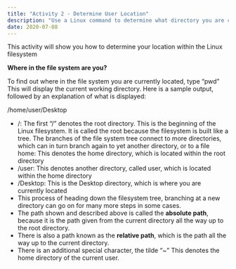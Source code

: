 ```yaml
---
title: "Activity 2 - Determine User Location"
description: "Use a Linux command to determine what directory you are currently in"
date: 2020-07-08
---
```


This activity will show you how to determine your location within the Linux filesystem

**Where in the file system are you?**

To find out where in the file system you are currently located, type “pwd” This will display the current working directory.
Here is a sample output, followed by an explanation of what is displayed:

/home/user/Desktop

- /: The first “/” denotes the root directory. This is the beginning of the Linux filesystem. It is called the root because the filesystem is built like a tree. The branches of the file system tree connect to more directories, which can in turn branch again to yet another directory, or to a file
home: This denotes the home directory, which is located within the root directory
- /user: This denotes another directory, called user, which is located within the home directory
- /Desktop: This is the Desktop directory, which is where you are currently located
- This process of heading down the filesystem tree, branching at a new directory can go on for many more steps in some cases. 
- The path shown and described above is called the **absolute path**, because it is the path given from the current directory all the way up to the root directory.
- There is also a path known as the **relative path**, which is the path all the way up to the current directory.
- There is an additional special character, the tilde “~” This denotes the home directory of the current user.
